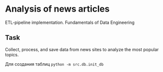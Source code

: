 # Analysis of news articles

ETL-pipeline implementation. Fundamentals of Data Engineering

## Task
Collect, process, and save data from news sites to analyze the most popular topics.


Для создания таблиц
`python -m src.db.init_db `